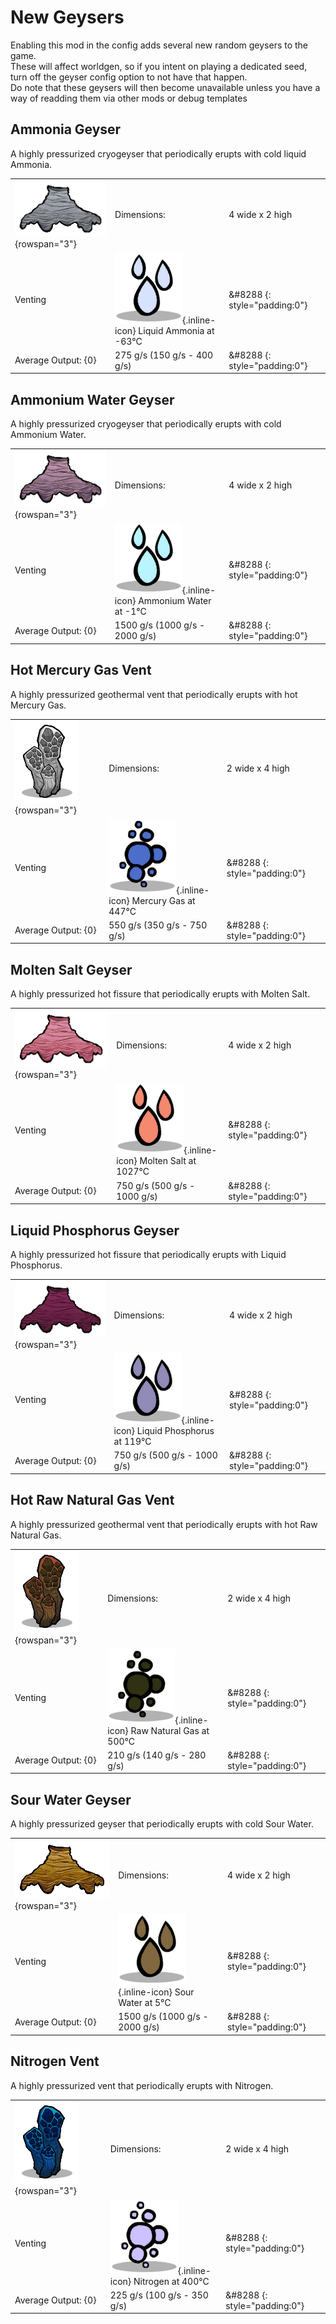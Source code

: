 # New Geysers
Enabling this mod in the config adds several new random geysers to the game.<br/>These will affect worldgen, so if you intent on playing a dedicated seed, turn off the geyser config option to not have that happen.<br/>Do note that these geysers will then become unavailable unless you have a way of readding them via other mods or debug templates

## Ammonia Geyser

A highly pressurized cryogeyser that periodically erupts with cold liquid Ammonia.

| | | |
|-|-|-|
| ![GeyserGeneric_AmmoniaGeyser](/assets/images/geysers/GeyserGeneric_AmmoniaGeyser.png) {rowspan="3"} |Dimensions: | 4 wide x 2 high|
|Venting  |  ![LiquidAmmonia](/assets/images/elements/LiquidAmmonia.png){.inline-icon} Liquid Ammonia at -63°C|&#8288 {: style="padding:0"} |
|Average Output: {0} | 275 g/s (150 g/s - 400 g/s)|&#8288 {: style="padding:0"} |


## Ammonium Water Geyser

A highly pressurized cryogeyser that periodically erupts with cold Ammonium Water.

| | | |
|-|-|-|
| ![GeyserGeneric_AmmoniumWaterGeyser](/assets/images/geysers/GeyserGeneric_AmmoniumWaterGeyser.png) {rowspan="3"} |Dimensions: | 4 wide x 2 high|
|Venting  |  ![AmmoniumWater](/assets/images/elements/AmmoniumWater.png){.inline-icon} Ammonium Water at -1°C|&#8288 {: style="padding:0"} |
|Average Output: {0} | 1500 g/s (1000 g/s - 2000 g/s)|&#8288 {: style="padding:0"} |


## Hot Mercury Gas Vent

A highly pressurized geothermal vent that periodically erupts with hot Mercury Gas.

| | | |
|-|-|-|
| ![GeyserGeneric_HotMercuryGasVent](/assets/images/geysers/GeyserGeneric_HotMercuryGasVent.png) {rowspan="3"} |Dimensions: | 2 wide x 4 high|
|Venting  |  ![MercuryGas](/assets/images/elements/MercuryGas.png){.inline-icon} Mercury Gas at 447°C|&#8288 {: style="padding:0"} |
|Average Output: {0} | 550 g/s (350 g/s - 750 g/s)|&#8288 {: style="padding:0"} |


## Molten Salt Geyser

A highly pressurized hot fissure that periodically erupts with Molten Salt.

| | | |
|-|-|-|
| ![GeyserGeneric_MoltenSaltGeyser](/assets/images/geysers/GeyserGeneric_MoltenSaltGeyser.png) {rowspan="3"} |Dimensions: | 4 wide x 2 high|
|Venting  |  ![MoltenSalt](/assets/images/elements/MoltenSalt.png){.inline-icon} Molten Salt at 1027°C|&#8288 {: style="padding:0"} |
|Average Output: {0} | 750 g/s (500 g/s - 1000 g/s)|&#8288 {: style="padding:0"} |


## Liquid Phosphorus Geyser

A highly pressurized hot fissure that periodically erupts with Liquid Phosphorus.

| | | |
|-|-|-|
| ![GeyserGeneric_PhosphorusGeyser](/assets/images/geysers/GeyserGeneric_PhosphorusGeyser.png) {rowspan="3"} |Dimensions: | 4 wide x 2 high|
|Venting  |  ![LiquidPhosphorus](/assets/images/elements/LiquidPhosphorus.png){.inline-icon} Liquid Phosphorus at 119°C|&#8288 {: style="padding:0"} |
|Average Output: {0} | 750 g/s (500 g/s - 1000 g/s)|&#8288 {: style="padding:0"} |


## Hot Raw Natural Gas Vent

A highly pressurized geothermal vent that periodically erupts with hot Raw Natural Gas.

| | | |
|-|-|-|
| ![GeyserGeneric_RawGasVent](/assets/images/geysers/GeyserGeneric_RawGasVent.png) {rowspan="3"} |Dimensions: | 2 wide x 4 high|
|Venting  |  ![RawNaturalGas](/assets/images/elements/RawNaturalGas.png){.inline-icon} Raw Natural Gas at 500°C|&#8288 {: style="padding:0"} |
|Average Output: {0} | 210 g/s (140 g/s - 280 g/s)|&#8288 {: style="padding:0"} |


## Sour Water Geyser

A highly pressurized geyser that periodically erupts with cold Sour Water.

| | | |
|-|-|-|
| ![GeyserGeneric_SourWaterGeyser](/assets/images/geysers/GeyserGeneric_SourWaterGeyser.png) {rowspan="3"} |Dimensions: | 4 wide x 2 high|
|Venting  |  ![SourWater](/assets/images/elements/SourWater.png){.inline-icon} Sour Water at 5°C|&#8288 {: style="padding:0"} |
|Average Output: {0} | 1500 g/s (1000 g/s - 2000 g/s)|&#8288 {: style="padding:0"} |


## Nitrogen Vent

A highly pressurized vent that periodically erupts with Nitrogen.

| | | |
|-|-|-|
| ![GeyserGeneric_NitrogenVent](/assets/images/geysers/GeyserGeneric_NitrogenVent.png) {rowspan="3"} |Dimensions: | 2 wide x 4 high|
|Venting  |  ![NitrogenGas](/assets/images/elements/NitrogenGas.png){.inline-icon} Nitrogen at 400°C|&#8288 {: style="padding:0"} |
|Average Output: {0} | 225 g/s (100 g/s - 350 g/s)|&#8288 {: style="padding:0"} |

